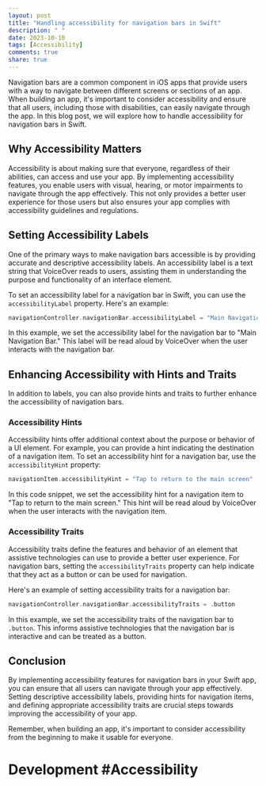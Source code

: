 ```yaml
---
layout: post
title: "Handling accessibility for navigation bars in Swift"
description: " "
date: 2023-10-10
tags: [Accessibility]
comments: true
share: true
---
```


Navigation bars are a common component in iOS apps that provide users with a way to navigate between different screens or sections of an app. When building an app, it's important to consider accessibility and ensure that all users, including those with disabilities, can easily navigate through the app. In this blog post, we will explore how to handle accessibility for navigation bars in Swift.

## Why Accessibility Matters

Accessibility is about making sure that everyone, regardless of their abilities, can access and use your app. By implementing accessibility features, you enable users with visual, hearing, or motor impairments to navigate through the app effectively. This not only provides a better user experience for those users but also ensures your app complies with accessibility guidelines and regulations.

## Setting Accessibility Labels

One of the primary ways to make navigation bars accessible is by providing accurate and descriptive accessibility labels. An accessibility label is a text string that VoiceOver reads to users, assisting them in understanding the purpose and functionality of an interface element.

To set an accessibility label for a navigation bar in Swift, you can use the `accessibilityLabel` property. Here's an example:

```swift
navigationController.navigationBar.accessibilityLabel = "Main Navigation Bar"
```

In this example, we set the accessibility label for the navigation bar to "Main Navigation Bar." This label will be read aloud by VoiceOver when the user interacts with the navigation bar.

## Enhancing Accessibility with Hints and Traits

In addition to labels, you can also provide hints and traits to further enhance the accessibility of navigation bars.

### Accessibility Hints

Accessibility hints offer additional context about the purpose or behavior of a UI element. For example, you can provide a hint indicating the destination of a navigation item. To set an accessibility hint for a navigation bar, use the `accessibilityHint` property:

```swift
navigationItem.accessibilityHint = "Tap to return to the main screen"
```

In this code snippet, we set the accessibility hint for a navigation item to "Tap to return to the main screen." This hint will be read aloud by VoiceOver when the user interacts with the navigation item.

### Accessibility Traits

Accessibility traits define the features and behavior of an element that assistive technologies can use to provide a better user experience. For navigation bars, setting the `accessibilityTraits` property can help indicate that they act as a button or can be used for navigation.

Here's an example of setting accessibility traits for a navigation bar:

```swift
navigationController.navigationBar.accessibilityTraits = .button
```

In this example, we set the accessibility traits of the navigation bar to `.button`. This informs assistive technologies that the navigation bar is interactive and can be treated as a button.

## Conclusion

By implementing accessibility features for navigation bars in your Swift app, you can ensure that all users can navigate through your app effectively. Setting descriptive accessibility labels, providing hints for navigation items, and defining appropriate accessibility traits are crucial steps towards improving the accessibility of your app.

Remember, when building an app, it's important to consider accessibility from the beginning to make it usable for everyone.

# Development #Accessibility